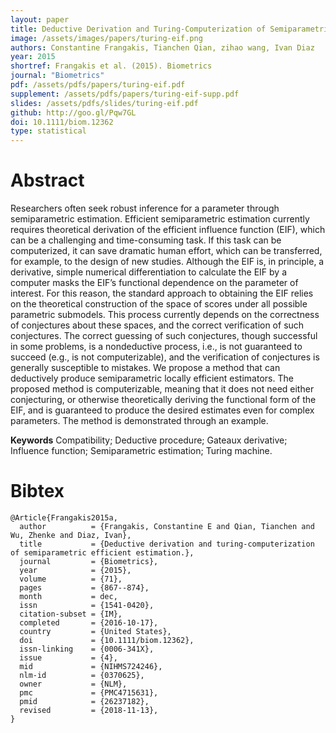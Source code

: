 ```yaml
---
layout: paper
title: Deductive Derivation and Turing-Computerization of Semiparametric Efficient Estimation
image: /assets/images/papers/turing-eif.png
authors: Constantine Frangakis, Tianchen Qian, zihao wang, Ivan Diaz
year: 2015
shortref: Frangakis et al. (2015). Biometrics
journal: "Biometrics"
pdf: /assets/pdfs/papers/turing-eif.pdf
supplement: /assets/pdfs/papers/turing-eif-supp.pdf
slides: /assets/pdfs/slides/turing-eif.pdf
github: http://goo.gl/Pqw7GL
doi: 10.1111/biom.12362
type: statistical
---
```


# Abstract

Researchers often seek robust inference for a parameter through semiparametric estimation. Efficient semiparametric
estimation currently requires theoretical derivation of the efficient influence function (EIF), which can be a challenging
and time-consuming task. If this task can be computerized, it can save dramatic human effort, which can be transferred,
for example, to the design of new studies. Although the EIF is, in principle, a derivative, simple numerical differentiation
to calculate the EIF by a computer masks the EIF’s functional dependence on the parameter of interest. For this reason,
the standard approach to obtaining the EIF relies on the theoretical construction of the space of scores under all possible
parametric submodels. This process currently depends on the correctness of conjectures about these spaces, and the correct
verification of such conjectures. The correct guessing of such conjectures, though successful in some problems, is a nondeductive
process, i.e., is not guaranteed to succeed (e.g., is not computerizable), and the verification of conjectures is generally
susceptible to mistakes. We propose a method that can deductively produce semiparametric locally efficient estimators. The
proposed method is computerizable, meaning that it does not need either conjecturing, or otherwise theoretically deriving the
functional form of the EIF, and is guaranteed to produce the desired estimates even for complex parameters. The method is
demonstrated through an example.

**Keywords**  Compatibility; Deductive procedure; Gateaux derivative; Influence function; Semiparametric estimation;
Turing machine.

# Bibtex

```
@Article{Frangakis2015a,
  author          = {Frangakis, Constantine E and Qian, Tianchen and Wu, Zhenke and Diaz, Ivan},
  title           = {Deductive derivation and turing-computerization of semiparametric efficient estimation.},
  journal         = {Biometrics},
  year            = {2015},
  volume          = {71},
  pages           = {867--874},
  month           = dec,
  issn            = {1541-0420},
  citation-subset = {IM},
  completed       = {2016-10-17},
  country         = {United States},
  doi             = {10.1111/biom.12362},
  issn-linking    = {0006-341X},
  issue           = {4},
  mid             = {NIHMS724246},
  nlm-id          = {0370625},
  owner           = {NLM},
  pmc             = {PMC4715631},
  pmid            = {26237182},
  revised         = {2018-11-13},
}
```